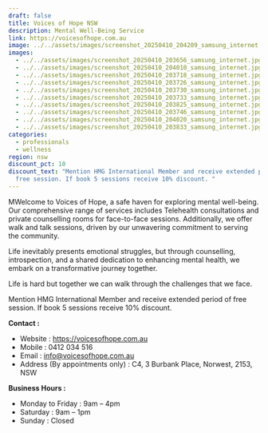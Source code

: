 ```yaml
---
draft: false
title: Voices of Hope NSW
description: Mental Well-Being Service
link: https://voicesofhope.com.au
image: ../../assets/images/screenshot_20250410_204209_samsung_internet.jpg
images:
  - ../../assets/images/screenshot_20250410_203656_samsung_internet.jpg
  - ../../assets/images/screenshot_20250410_204010_samsung_internet.jpg
  - ../../assets/images/screenshot_20250410_203718_samsung_internet.jpg
  - ../../assets/images/screenshot_20250410_203726_samsung_internet.jpg
  - ../../assets/images/screenshot_20250410_203730_samsung_internet.jpg
  - ../../assets/images/screenshot_20250410_203733_samsung_internet.jpg
  - ../../assets/images/screenshot_20250410_203825_samsung_internet.jpg
  - ../../assets/images/screenshot_20250410_203746_samsung_internet.jpg
  - ../../assets/images/screenshot_20250410_204020_samsung_internet.jpg
  - ../../assets/images/screenshot_20250410_203833_samsung_internet.jpg
categories:
  - professionals
  - wellness
region: nsw
discount_pct: 10
discount_text: "Mention HMG International Member and receive extended period of
  free session. If book 5 sessions receive 10% discount. "
---
```

MWelcome to Voices of Hope, a safe haven for exploring mental well-being. Our comprehensive range of services includes Telehealth consultations and private counselling rooms for face-to-face sessions. Additionally, we offer walk and talk sessions, driven by our unwavering commitment to serving the community.

Life inevitably presents emotional struggles, but through counselling, introspection, and a shared dedication to enhancing mental health, we embark on a transformative journey together.

Life is hard but together we can walk through the challenges that we face. 

Mention HMG International Member and receive extended period of free session. If book 5 sessions receive 10% discount. 

**Contact :**

* Website : https://voicesofhope.com.au
* Mobile : 0412 034 516
* Email : info@voicesofhope.com.au
* Address (By appointments only) : C4, 3 Burbank Place, Norwest, 2153, NSW[](tel:+61412034516)[](mailto:info@voicesofhope.com.au)

**Business Hours :**

* Monday to Friday : 9am – 4pm
* Saturday : 9am – 1pm
* Sunday : Closed
